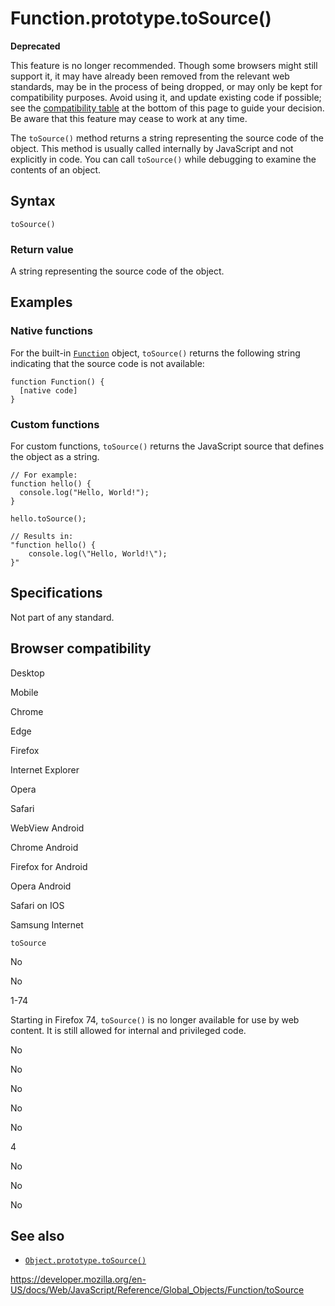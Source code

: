 Function.prototype.toSource()
=============================

**Deprecated**

This feature is no longer recommended. Though some browsers might still support it, it may have already been removed from the relevant web standards, may be in the process of being dropped, or may only be kept for compatibility purposes. Avoid using it, and update existing code if possible; see the [compatibility table](#browser_compatibility) at the bottom of this page to guide your decision. Be aware that this feature may cease to work at any time.

The `toSource()` method returns a string representing the source code of the object. This method is usually called internally by JavaScript and not explicitly in code. You can call `toSource()` while debugging to examine the contents of an object.

Syntax
------

    toSource()

### Return value

A string representing the source code of the object.

Examples
--------

### Native functions

For the built-in [`Function`](../function) object, `toSource()` returns the following string indicating that the source code is not available:

    function Function() {
      [native code]
    }

### Custom functions

For custom functions, `toSource()` returns the JavaScript source that defines the object as a string.

    // For example:
    function hello() {
      console.log("Hello, World!");
    }

    hello.toSource();

    // Results in:
    "function hello() {
        console.log(\"Hello, World!\");
    }"

Specifications
--------------

Not part of any standard.

Browser compatibility
---------------------

Desktop

Mobile

Chrome

Edge

Firefox

Internet Explorer

Opera

Safari

WebView Android

Chrome Android

Firefox for Android

Opera Android

Safari on IOS

Samsung Internet

`toSource`

No

No

1-74

Starting in Firefox 74, `toSource()` is no longer available for use by web content. It is still allowed for internal and privileged code.

No

No

No

No

No

4

No

No

No

See also
--------

-   [`Object.prototype.toSource()`](../object/tosource)

<a href="https://developer.mozilla.org/en-US/docs/Web/JavaScript/Reference/Global_Objects/Function/toSource" class="_attribution-link">https://developer.mozilla.org/en-US/docs/Web/JavaScript/Reference/Global_Objects/Function/toSource</a>
